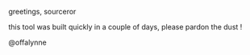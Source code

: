 greetings, sourceror

this tool was built quickly in a couple of days, please pardon the dust !

@offalynne
